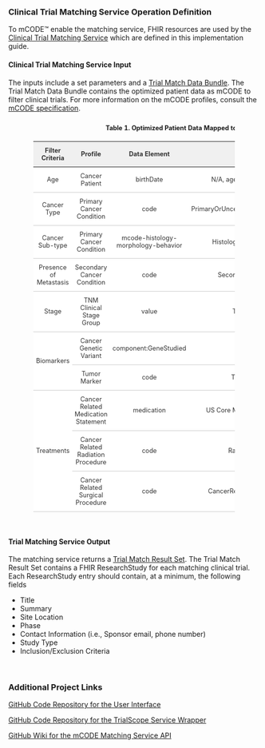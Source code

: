 <style type="text/css">
    .tg  {font-size:90%;border-collapse:collapse;border-spacing:0;border-color:#ccc;margin-left:auto; margin-right:auto; width:80%}
    .tg td{padding:10px 5px;border-style:solid;border-width:0px;overflow:hidden;word-break:bold;border-top-width:1px;border-bottom-width:1px;border-color:#ccc;color:#333;background-color:#fff;text-align:center;vertical-align:middle}
    .tg th{font-weight:bold;padding:10px 5px;border-style:solid;border-width:0px;overflow:hidden;word-break:normal;border-top-width:1px;border-bottom-width:1px;border-color:#ccc;color:#333;background-color:#f0f0f0;text-align:center;vertical-align:middle}
    .tg caption{padding:10px 5px; font-weight:bold}
    .tg .tg-bold{font-weight:bold;border-color:inherit;text-align:center;vertical-align:middle}
    .tg .tg-altbck{background-color:#f9f9f9;border-color:inherit;text-align:center;vertical-align:middle}
    .tg .tg-altbck-bold{background-color:#f9f9f9;font-weight:bold;border-color:inherit;text-align:center;vertical-align:middle}
    .center {
        display: block;
        margin-left: auto;
        margin-right: auto;
    } 
    .img-container {
      text-align: center;
      display: block;
    }  
</style>

<h3>Clinical Trial Matching Service Operation Definition</h3>
<p>To mCODE&trade; enable the matching service, FHIR resources are used by the <a href="OperationDefinition-ClinicalTrialMatchService.html">Clinical Trial Matching Service</a> which are defined in this implementation guide.</p>


<h4>Clinical Trial Matching Service Input</h4>
<p>The inputs include a set parameters and a <a href="StructureDefinition-trial-match-data-bundle.html">Trial Match Data Bundle</a>. The Trial Match Data Bundle contains the optimized patient data as mCODE to filter clinical trials. For more information on the mCODE profiles, consult the <a href="https://hl7.org/fhir/us/mcode/STU1" target="_blank">mCODE specification</a>.</p>

<table class="tg">
<caption>Table 1. Optimized Patient Data Mapped to mCODE</caption>
<tr>
  <th class="tg-bold">Filter Criteria</th>
  <th class="tg-bold">Profile</th>
  <th class="tg-bold">Data Element</th>
  <th class="tg-bold">Value Set</th>
</tr>
<tr>
  <td>Age</td>
  <td>Cancer Patient</td>
  <td>birthDate</td>
  <td>N/A, age is dervied from birthdate</td>
</tr>
<tr>
  <td>Cancer Type</td>
  <td>Primary Cancer Condition</td>
  <td>code</td>
  <td>PrimaryOrUncertainBehaviorCancerDisorderVS</td>
</tr>
<tr>
  <td>Cancer Sub-type</td>
  <td>Primary Cancer Condition</td>
  <td>mcode-histology-morphology-behavior</td>
  <td>HistologyMorphologyBehaviorVS</td>
</tr>
<tr>
  <td>Presence of Metastasis</td>
  <td>Secondary Cancer Condition</td>
  <td>code</td>
  <td>SecondaryCancerDisorderVS</td>
</tr>
<tr>
  <td>Stage</td>
  <td>TNM Clinical Stage Group</td>
  <td>value</td>
  <td>TNMStageGroupVS</td>
</tr>
<tr>
  <td rowspan="2">Biomarkers</td>
  <td>Cancer Genetic Variant</td>
  <td>component:GeneStudied</td>
  <td>HGNCVS</td>
</tr>
<tr>
  <td>Tumor Marker</td>
  <td>code</td>
  <td>TumorMarkerTestVS</td>
</tr>
<tr>
  <td rowspan="3">Treatments</td>
  <td>Cancer Related Medication Statement</td>
  <td>medication</td>
  <td>US Core Medication Codes (RxNorm)</td>
</tr>
<tr>
  <td>Cancer Related Radiation Procedure</td>
  <td>code</td>
  <td>RadiationProcedureVS</td>
</tr>
<tr>
  <td>Cancer Related Surgical Procedure</td>
  <td>code</td>
  <td>CancerRelatedSurgicalProcedureVS</td>
</tr>
</table>

<p>&nbsp;</p>

<h4>Trial Matching Service Output</h4>
<p>The matching service returns a <a href="StructureDefinition-trial-match-result-set.html">Trial Match Result Set</a>. The Trial Match Result Set contains a FHIR ResearchStudy for each matching clinical trial. Each ResearchStudy entry should contain, at a minimum, the following fields</p>
  <ul>
    <li>Title</li>
    <li>Summary</li>
    <li>Site Location</li>
    <li>Phase</li>
    <li>Contact Information (i.e., Sponsor email, phone number)</li>
    <li>Study Type</li>
    <li>Inclusion/Exclusion Criteria</li>
  </ul>
<p>&nbsp;</p>

<h3>Additional Project Links</h3>
<p><a href="https://github.com/mcode/clinical-trial-matching-engine" target="_blank">GitHub Code Repository for the User Interface</a></p>
<p><a href="https://github.com/mcode/clinical-trial-matching-service" target="_blank">GitHub Code Repository for the TrialScope Service Wrapper</a></p>
<p><a href="https://github.com/mcode/clinical-trial-matching-engine/wiki" target="_blank">GitHub Wiki for the mCODE Matching Service API</a></p>